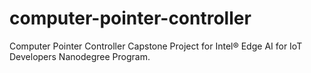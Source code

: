 # computer-pointer-controller
Computer Pointer Controller Capstone Project for Intel® Edge AI for IoT Developers Nanodegree Program.
